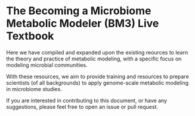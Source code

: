 # The Becoming a Microbiome Metabolic Modeler (BM3) Live Textbook

Here we have compiled and expanded upon the existing reources to learn the theory and practice of metabolic modeling, with a specific focus on modeling
microbial communities.

With these resources, we aim to provide training and resources to prepare scientists (of all backgrounds) to apply genome-scale metabolic modeling in
microbiome studies.

If you are interested in contributing to this document, or have any suggestions, please feel free to open an issue or pull request.
